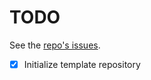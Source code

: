 # TODO
See the [repo's issues](https://github.com/drkostas/src/issues).
- [X] Initialize template repository
